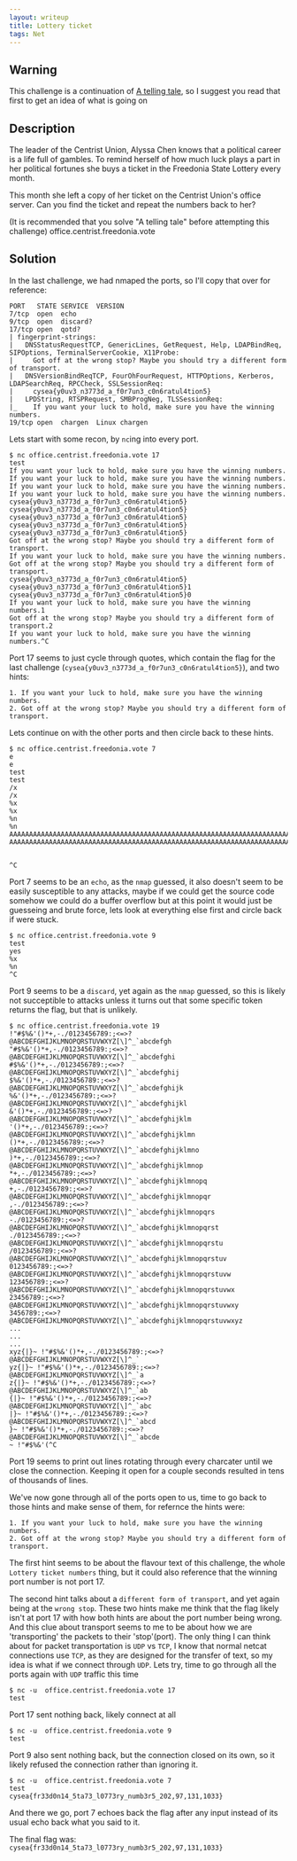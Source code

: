 ```yaml
---
layout: writeup
title: Lottery ticket
tags: Net
---
```


## Warning

This challenge is a continuation of [A telling tale](.`/A-telling-tale), so I suggest you read that first to get an idea of what is going on

## Description

The leader of the Centrist Union, Alyssa Chen knows that a political career is a life full of gambles. To remind herself of how much luck plays a part in her political fortunes she buys a ticket in the Freedonia State Lottery every month.

This month she left a copy of her ticket on the Centrist Union's office server. Can you find the ticket and repeat the numbers back to her?

(It is recommended that you solve "A telling tale" before attempting this challenge)
office.centrist.freedonia.vote

## Solution

In the last challenge, we had nmaped the ports, so I'll copy that over for reference:

```text
PORT   STATE SERVICE  VERSION
7/tcp  open  echo
9/tcp  open  discard?
17/tcp open  qotd?
| fingerprint-strings:
|   DNSStatusRequestTCP, GenericLines, GetRequest, Help, LDAPBindReq, SIPOptions, TerminalServerCookie, X11Probe:
|     Got off at the wrong stop? Maybe you should try a different form of transport.
|   DNSVersionBindReqTCP, FourOhFourRequest, HTTPOptions, Kerberos, LDAPSearchReq, RPCCheck, SSLSessionReq:
|     cysea{y0uv3_n3773d_a_f0r7un3_c0n6ratul4tion5}
|   LPDString, RTSPRequest, SMBProgNeg, TLSSessionReq:
|_    If you want your luck to hold, make sure you have the winning numbers.
19/tcp open  chargen  Linux chargen
```

Lets start with some recon, by `nc`ing into every port.

```text
$ nc office.centrist.freedonia.vote 17     
test
If you want your luck to hold, make sure you have the winning numbers.
If you want your luck to hold, make sure you have the winning numbers.
If you want your luck to hold, make sure you have the winning numbers.
If you want your luck to hold, make sure you have the winning numbers.
cysea{y0uv3_n3773d_a_f0r7un3_c0n6ratul4tion5}
cysea{y0uv3_n3773d_a_f0r7un3_c0n6ratul4tion5}
cysea{y0uv3_n3773d_a_f0r7un3_c0n6ratul4tion5}
cysea{y0uv3_n3773d_a_f0r7un3_c0n6ratul4tion5}
cysea{y0uv3_n3773d_a_f0r7un3_c0n6ratul4tion5}
Got off at the wrong stop? Maybe you should try a different form of transport.
If you want your luck to hold, make sure you have the winning numbers.
Got off at the wrong stop? Maybe you should try a different form of transport.
cysea{y0uv3_n3773d_a_f0r7un3_c0n6ratul4tion5}
cysea{y0uv3_n3773d_a_f0r7un3_c0n6ratul4tion5}1
cysea{y0uv3_n3773d_a_f0r7un3_c0n6ratul4tion5}0
If you want your luck to hold, make sure you have the winning numbers.1
Got off at the wrong stop? Maybe you should try a different form of transport.2
If you want your luck to hold, make sure you have the winning numbers.^C
```

Port 17 seems to just cycle through quotes, which contain the flag for the last challenge (`cysea{y0uv3_n3773d_a_f0r7un3_c0n6ratul4tion5}`), and two hints:

```text
1. If you want your luck to hold, make sure you have the winning numbers.
2. Got off at the wrong stop? Maybe you should try a different form of transport.
```

Lets continue on with the other ports and then circle back to these hints.

```text
$ nc office.centrist.freedonia.vote 7
e
e
test
test
/x
/x
%x
%x
%n
%n
AAAAAAAAAAAAAAAAAAAAAAAAAAAAAAAAAAAAAAAAAAAAAAAAAAAAAAAAAAAAAAAAAAAAAAAAAAAAAAAAAAAAAAAAAAAAAAAAAAAAAAAAAAAAAAAAAAAAAAAAA
AAAAAAAAAAAAAAAAAAAAAAAAAAAAAAAAAAAAAAAAAAAAAAAAAAAAAAAAAAAAAAAAAAAAAAAAAAAAAAAAAAAAAAAAAAAAAAAAAAAAAAAAAAAAAAAAAAAAAAAAA


^C
```

Port 7 seems to be an `echo`, as the `nmap` guessed, it also doesn't seem to be easily susceptible to any attacks, maybe if we could get the source code somehow we could do a buffer overflow but at this point it would just be guesseing and brute force, lets look at everything else first and circle back if were stuck.

```text
$ nc office.centrist.freedonia.vote 9
test
yes
%x
%n
^C
```

Port 9 seems to be a `discard`, yet again as the `nmap` guessed, so this is likely not succeptible to attacks unless it turns out that some specific token returns the flag, but that is unlikely.

```text
$ nc office.centrist.freedonia.vote 19
!"#$%&'()*+,-./0123456789:;<=>?@ABCDEFGHIJKLMNOPQRSTUVWXYZ[\]^_`abcdefgh
"#$%&'()*+,-./0123456789:;<=>?@ABCDEFGHIJKLMNOPQRSTUVWXYZ[\]^_`abcdefghi
#$%&'()*+,-./0123456789:;<=>?@ABCDEFGHIJKLMNOPQRSTUVWXYZ[\]^_`abcdefghij
$%&'()*+,-./0123456789:;<=>?@ABCDEFGHIJKLMNOPQRSTUVWXYZ[\]^_`abcdefghijk
%&'()*+,-./0123456789:;<=>?@ABCDEFGHIJKLMNOPQRSTUVWXYZ[\]^_`abcdefghijkl
&'()*+,-./0123456789:;<=>?@ABCDEFGHIJKLMNOPQRSTUVWXYZ[\]^_`abcdefghijklm
'()*+,-./0123456789:;<=>?@ABCDEFGHIJKLMNOPQRSTUVWXYZ[\]^_`abcdefghijklmn
()*+,-./0123456789:;<=>?@ABCDEFGHIJKLMNOPQRSTUVWXYZ[\]^_`abcdefghijklmno
)*+,-./0123456789:;<=>?@ABCDEFGHIJKLMNOPQRSTUVWXYZ[\]^_`abcdefghijklmnop
*+,-./0123456789:;<=>?@ABCDEFGHIJKLMNOPQRSTUVWXYZ[\]^_`abcdefghijklmnopq
+,-./0123456789:;<=>?@ABCDEFGHIJKLMNOPQRSTUVWXYZ[\]^_`abcdefghijklmnopqr
,-./0123456789:;<=>?@ABCDEFGHIJKLMNOPQRSTUVWXYZ[\]^_`abcdefghijklmnopqrs
-./0123456789:;<=>?@ABCDEFGHIJKLMNOPQRSTUVWXYZ[\]^_`abcdefghijklmnopqrst
./0123456789:;<=>?@ABCDEFGHIJKLMNOPQRSTUVWXYZ[\]^_`abcdefghijklmnopqrstu
/0123456789:;<=>?@ABCDEFGHIJKLMNOPQRSTUVWXYZ[\]^_`abcdefghijklmnopqrstuv
0123456789:;<=>?@ABCDEFGHIJKLMNOPQRSTUVWXYZ[\]^_`abcdefghijklmnopqrstuvw
123456789:;<=>?@ABCDEFGHIJKLMNOPQRSTUVWXYZ[\]^_`abcdefghijklmnopqrstuvwx
23456789:;<=>?@ABCDEFGHIJKLMNOPQRSTUVWXYZ[\]^_`abcdefghijklmnopqrstuvwxy
3456789:;<=>?@ABCDEFGHIJKLMNOPQRSTUVWXYZ[\]^_`abcdefghijklmnopqrstuvwxyz
...
...
...
xyz{|}~ !"#$%&'()*+,-./0123456789:;<=>?@ABCDEFGHIJKLMNOPQRSTUVWXYZ[\]^_`
yz{|}~ !"#$%&'()*+,-./0123456789:;<=>?@ABCDEFGHIJKLMNOPQRSTUVWXYZ[\]^_`a
z{|}~ !"#$%&'()*+,-./0123456789:;<=>?@ABCDEFGHIJKLMNOPQRSTUVWXYZ[\]^_`ab
{|}~ !"#$%&'()*+,-./0123456789:;<=>?@ABCDEFGHIJKLMNOPQRSTUVWXYZ[\]^_`abc
|}~ !"#$%&'()*+,-./0123456789:;<=>?@ABCDEFGHIJKLMNOPQRSTUVWXYZ[\]^_`abcd
}~ !"#$%&'()*+,-./0123456789:;<=>?@ABCDEFGHIJKLMNOPQRSTUVWXYZ[\]^_`abcde
~ !"#$%&'(^C
```

Port 19 seems to print out lines rotating through every charcater until we close the connection. Keeping it open for a couple seconds resulted in tens of thousands of lines.

We've now gone through all of the ports open to us, time to go back to those hints and make sense of them, for refernce the hints were:

```text
1. If you want your luck to hold, make sure you have the winning numbers.
2. Got off at the wrong stop? Maybe you should try a different form of transport.
```

The first hint seems to be about the flavour text of this challenge, the whole `Lottery ticket numbers` thing, but it could also reference that the winning port number is not port 17.

The second hint talks about a `different form of transport`, and yet again being at the `wrong stop`. These two hints make me think that the flag likely isn't at port 17 with how both hints are about the port number being wrong. And this clue about transport seems to me to be about how we are 'transporting' the packets to their 'stop'(port). The only thing I can think about for packet transportation is `UDP` vs `TCP`, I know that normal netcat connections use `TCP`, as they are designed for the transfer of text, so my idea is what if we connect through `UDP`. Lets try, time to go through all the ports again with `UDP` traffic this time

```text
$ nc -u  office.centrist.freedonia.vote 17
test

```

Port 17 sent nothing back, likely connect at all

```text
$ nc -u  office.centrist.freedonia.vote 9
test

```

Port 9 also sent nothing back, but the connection closed on its own, so it likely refused the connection rather than ignoring it.

```text
$ nc -u  office.centrist.freedonia.vote 7
test
cysea{fr33d0n14_5ta73_l0773ry_numb3r5_202,97,131,1033}
```

And there we go, port 7 echoes back the flag after any input instead of its usual echo back what you said to it.

The final flag was: `cysea{fr33d0n14_5ta73_l0773ry_numb3r5_202,97,131,1033}`
